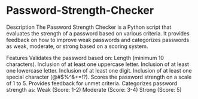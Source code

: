 # Password-Strength-Checker
Description
The Password Strength Checker is a Python script that evaluates the strength of a password based on various criteria. It provides feedback on how to improve weak passwords and categorizes passwords as weak, moderate, or strong based on a scoring system.

Features
Validates the password based on:
Length (minimum 10 characters).
Inclusion of at least one uppercase letter.
Inclusion of at least one lowercase letter.
Inclusion of at least one digit.
Inclusion of at least one special character (@#$%^&+=!?).
Scores the password strength on a scale of 1 to 5.
Provides feedback for unmet criteria.
Categorizes password strength as:
Weak (Score: 1-2)
Moderate (Score: 3-4)
Strong (Score: 5)
